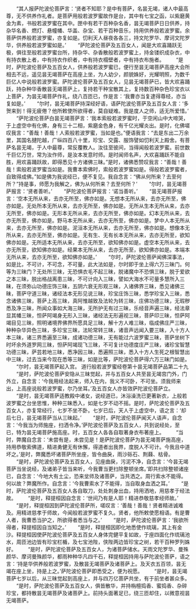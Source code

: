 <!-- { "loadSidebar": true } -->
　　“其人报萨陀波伦菩萨言：‘贤者不知耶？是中有菩萨，名昙无竭，诸人中最高尊，无不供养作礼者。是菩萨用般若波罗蜜故作是台，其中有七宝之函，以紫磨黄金为素，书般若波罗蜜在其中。匣中有若干百种杂名香，昙无竭菩萨日日供养，持杂华名香、燃灯、悬幢幡、华盖、杂宝、若干百种音乐，持用供养般若波罗蜜。余菩萨供养般若波罗蜜，亦复如是。忉利天人昼夜各各三，持文陀罗华、摩诃文陀罗华，供养般若波罗蜜如是。’
　　“萨陀波伦菩萨及五百女人，闻是大欢喜踊跃无极，俱往至般若波罗蜜台所，持杂华、杂香散般若波罗蜜上，持金镂织成杂衣，中有持衣散上者，中有持衣作织者，中有持衣榻壁者，中有持衣布施者。
　　“是时，萨陀波伦菩萨及五百女人，供养般若波罗蜜已，便行至昙无竭菩萨高座大会所相去不远，遥见昙无竭菩萨在高座上坐，为人幼少，颜貌姝好，光耀明照，为数千巨亿人中说般若波罗蜜。萨陀波伦菩萨及五百女人，见昙无竭菩萨已，皆大欢喜踊跃，持杂种华香散昙无竭菩萨上，复持若干种宝散其上，复持数百种杂色珍宝衣以上菩萨，为昙无竭菩萨作礼，绕八百匝已，作是言：‘我曹亦当复逮得尊经，亦当复如是。’
　　“尔时，昙无竭菩萨持深经好语，语萨陀波伦菩萨及五百女人言：‘多贺来到！得无疲倦？他所敕使所欲得者，莫自疑难。我是度人之师，适无所爱惜。’
　　“萨陀波伦菩萨白昙无竭菩萨言：‘我本索般若波罗蜜时，于空闲山中大啼哭，于上虚空中有化佛，身有三十二相，紫磨金色身，有千亿光耀炎出。是时，化佛嗟叹我言：“善哉！善哉！人索般若波罗蜜，当如是也。”便语我言：“去是东出二万余里，其国名揵陀越，广纵四百八十里，珍宝、交露、服饰譬如忉利天上殿舍。有菩萨名昙无竭，于人中最尊，常反覆教人。汝往至彼间，当得闻般若波罗蜜。前世数千巨亿万世，常为汝作师，是汝本发意时师。是时闻师名声，大欢喜踊跃不能自胜，用欢喜踊跃故，即得悉见十方诸佛三昧。”是时，诸佛悉赞叹我言：“善哉！善哉！索般若波罗蜜当如是。我曹本索佛时，索般若波罗蜜如是。得般若波罗蜜者，自致得成佛。”如是佛为我说经已，便不复见。我自念言：“佛从何所来？去至何所？”持是事，师愿为我解之，佛为从何所来？去至何所？’
　　“尔时，昙无竭菩萨报言：‘贤者善听。’
　　“萨陀波伦菩萨报言：‘诺当善听。’
　　“昙无竭菩萨报言：‘空本无所从来，去亦无所至，佛亦如是。无想本无所从来，去亦无所至，佛亦如是。无处所本无所从来，去亦无所至，佛亦如是。无所从生本无所从来，去亦无所至，佛亦如是。无形本无所从来，去亦无所至，佛亦如是。幻本无所从来，去亦无所至，佛亦如是。野马本无所从来，去亦无所至，佛亦如是。梦中人本无所从来，去亦无所至，佛亦如是。泥洹本无所从来，去亦无所至，佛亦如是。想像本无所从来，去亦无所至，佛亦如是。无有生、无有长本无所从来，去亦无所至，欲知佛亦如是。无所适本无所从来，去亦无所至，欲知佛亦如是。虚空本无所从来，去亦无所至，欲知佛亦如是。经果本无所从来，去亦无所至，欲知佛亦如是。本端本无所从来，去亦无所至，欲知佛亦如是。’
　　“尔时，萨陀波伦菩萨闻佛深事法，如是比，不可计，不可念，不可量，此大法如是，尔时即于坐上得六万三昧门。何等为三昧门？无处所三昧，无恐惧衣毛不起三昧，脱诸魔中不恐惧三昧，脱于爱欲之本三昧，脱出格战离患三昧，不可计向入三昧，譬如大海水不可量多慧所入三昧，在须弥山功德庄饰三昧，五阴六衰无形观三昧，入诸佛界三昧，悉见诸佛三昧，菩萨守道三昧，诸经法本无形见说三昧，珍宝庄饰三昧，悉学珍宝入三昧，悉念诸佛三昧，菩萨上高三昧，真阿惟越致及法轮为转三昧，庄佛功德三昧，无瑕秽悉及净三昧，所闻众事如大海三昧，无所护无有过三昧，乐经音声遍三昧，经法章显其幡三昧，怛萨阿竭身无形入三昧，诸经法无形遍视三昧，菩萨印三昧，怛萨阿竭目见三昧，照明诸境界佛界所愿具足三昧，解十方人难三昧，临成佛庄严三昧，种种杂华异色三昧，多珍宝三昧，法轮常转三昧，诸音声远闻入要三昧，入十方人本三昧，诸三界悉遍至三昧，成诸功德三昧，无有能过六波罗蜜三昧，菩萨坐树下时坏余外道罗网三昧，怛萨阿竭现飞三昧，不可复计功德度庄严三昧，诸珍宝智慧功德三昧，萨芸若地三昧，悉净因三昧，悉遍照三昧，悉入十方人生死之根智慧出中三昧，过去当来今现在悉等三昧，如是比等，萨陀波伦菩萨得六万三昧门如是。
　　“尔时，昙无竭菩萨起入宫。
道行般若波罗蜜经卷第十昙无竭菩萨品第二十九
　　“是时，萨陀波伦菩萨安隐从三昧觉起，并与五百女人共至昙无竭宫门外，门外立，自念言：‘今我用经法起来，师入在内，我义不可卧，不可坐。须我师来出，上高座说般若波罗蜜，尔乃坐耳。’及五百女人亦皆效萨陀波伦菩萨立。
　　“是时，昙无竭菩萨适教殿中诸女，说经道已，沐浴澡洗已更著新衣，上般若波罗蜜之台坐思惟，种种三昧悉入，如是七岁不动不摇。是时，萨陀波伦菩萨及五百女人，亦复常经行，七岁不坐不卧。七岁已后，天人于上虚空中，语之言：‘却后七日，昙无竭菩萨当从三昧起。’
　　“是时，萨陀波伦菩萨闻天人语声，自念言：‘今我当为师施座，扫洒令净。’萨陀波伦菩萨及五百女人，共到说经处，至已，特为昙无竭菩萨施高座。时，五百女人各各自取著身衣布著座上。
　　“当时，弊魔自念言：‘未尝有是，未尝见是！是萨陀波伦菩萨为昙无竭菩萨施高座，持用恭敬索佛道，精进勇健无有休懈，得道者出我界，度脱人不可计。今我且中道坏之。’是时，弊魔悉坏诸菩萨所坐座，皆令曲戾，雨沙砾石、荆蕀、枯骨。
　　“是时，萨陀波伦菩萨及五百女人，见座曲戾，污泥不净，自念言：‘今昙无竭菩萨当坐说经，及诸弟子皆当来听，今我曹当更扫除整顿坐席。’即共扫除整顿诸座已，自念言：‘今地大有土尘，恐来坌师及诸菩萨，当共洒之。周行索水不能得。何以故？弊魔所作。自念言：‘今我曹索水了不能得，当自取身血洒之耳。’
　　“是时，萨陀波伦菩萨及五百女人各自取刀，处处刺身出血，持用洒地，用慈孝于经法故。
　　“是时，释提桓因自念言：‘世间乃有是人耶！精进恭敬慈孝经师故。’
　　“是时，释提桓因到萨陀波伦菩萨所，嗟叹言：‘善哉！善哉！贤者精进诚难及。用精进慈孝于师故，今闻般若波罗蜜不复久。贤者，他所敕使愿相语。有是曹人者，我曹悉当护之，所欲得者悉当与之。’
　　“是时，萨陀波伦菩萨言：‘我欲所得者，释提桓因自当知之。’
　　“是时，释提桓因即化地悉使作琉璃，其上有金沙。释提桓因使萨陀波伦菩萨及五百女人身体完健平复如故，于座四面化作琉璃池水，周匝池边皆有珍宝栏楯，及七宝池陛，侠陛两边皆珍宝之树，若干百种罗列姝好。
　　“是时，萨陀波伦菩萨及五百女人，为诸菩萨储水。天雨文陀罗华、曼殊颜华、摩诃曼殊颜华，都雨种种华凡四千石，释提桓因持用与萨陀波伦菩萨，语之言：‘持是华供养般若波罗蜜，及散昙无竭菩萨及诸菩萨上。及天衣五百领，昙无竭在座上坐，持是上之。’萨陀波伦菩萨即悉受之，便为祝愿。
　　“是时，昙无竭菩萨七岁以后，从三昧觉起到高座上，并与四万亿菩萨共坐，有于前坐者甚众多。
　　“是时，萨陀波伦菩萨及五百女人，俱皆散华，并持栴檀捣香、蜜捣香、杂碎珍宝，都持散昙无竭菩萨及诸菩萨上。前持头面著足已，绕三匝却住，以微意视昙无竭菩萨。
